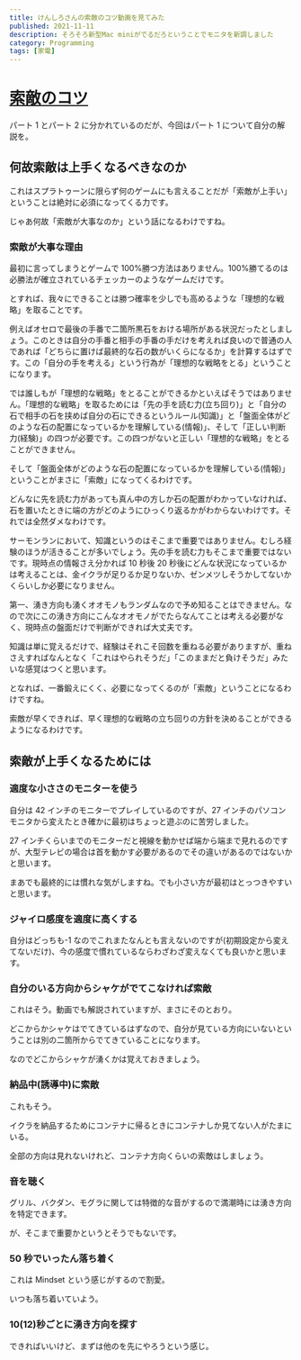 ```yaml
---
title: けんしろさんの索敵のコツ動画を見てみた
published: 2021-11-11
description: そろそろ新型Mac miniがでるだろということでモニタを新調しました
category: Programming
tags: [家電]
---
```


# [索敵のコツ](https://www.youtube.com/watch?v=r_KRRJo2azo)

パート 1 とパート 2 に分かれているのだが、今回はパート 1 について自分の解説を。

## 何故索敵は上手くなるべきなのか

これはスプラトゥーンに限らず何のゲームにも言えることだが「索敵が上手い」ということは絶対に必須になってくる力です。

じゃあ何故「索敵が大事なのか」という話になるわけですね。

### 索敵が大事な理由

最初に言ってしまうとゲームで 100%勝つ方法はありません。100%勝てるのは必勝法が確立されているチェッカーのようなゲームだけです。

とすれば、我々にできることは勝つ確率を少しでも高めるような「理想的な戦略」を取ることです。

例えばオセロで最後の手番で二箇所黒石をおける場所がある状況だったとしましょう。このときは自分の手番と相手の手番の手だけを考えれば良いので普通の人であれば「どちらに置けば最終的な石の数がいくらになるか」を計算するはずです。この「自分の手を考える」という行為が「理想的な戦略をとる」ということになります。

では誰しもが「理想的な戦略」をとることができるかといえばそうではありません。「理想的な戦略」を取るためには「先の手を読む力(立ち回り)」と「自分の石で相手の石を挟めば自分の石にできるというルール(知識)」と「盤面全体がどのような石の配置になっているかを理解している(情報)」、そして「正しい判断力(経験)」の四つが必要です。この四つがないと正しい「理想的な戦略」をとることができません。

そして「盤面全体がどのような石の配置になっているかを理解している(情報)」ということがまさに「索敵」になってくるわけです。

どんなに先を読む力があっても真ん中の方しか石の配置がわかっていなければ、石を置いたときに端の方がどのようにひっくり返るかがわからないわけです。それでは全然ダメなわけです。

サーモンランにおいて、知識というのはそこまで重要ではありません。むしろ経験のほうが活きることが多いでしょう。先の手を読む力もそこまで重要ではないです。現時点の情報さえ分かれば 10 秒後 20 秒後にどんな状況になっているかは考えることは、金イクラが足りるか足りないか、ゼンメツしそうかしてないかくらいしか必要になりません。

第一、湧き方向も湧くオオモノもランダムなので予め知ることはできません。なので次にこの湧き方向にこんなオオモノがでたらなんてことは考える必要がなく、現時点の盤面だけで判断ができれば大丈夫です。

知識は単に覚えるだけで、経験はそれこそ回数を重ねる必要がありますが、重ねさえすればなんとなく「これはやられそうだ」「このままだと負けそうだ」みたいな感覚はつくと思います。

となれば、一番鍛えにくく、必要になってくるのが「索敵」ということになるわけですね。

索敵が早くできれば、早く理想的な戦略の立ち回りの方針を決めることができるようになるわけです。

## 索敵が上手くなるためには

### 適度な小ささのモニターを使う

自分は 42 インチのモニターでプレイしているのですが、27 インチのパソコンモニタから変えたとき確かに最初はちょっと遊ぶのに苦労しました。

27 インチくらいまでのモニターだと視線を動かせば端から端まで見れるのですが、大型テレビの場合は首を動かす必要があるのでその違いがあるのではないかと思います。

まあでも最終的には慣れな気がしますね。でも小さい方が最初はとっつきやすいと思います。

### ジャイロ感度を適度に高くする

自分はどっちも-1 なのでこれまたなんとも言えないのですが(初期設定から変えてないだけ)、今の感度で慣れているならわざわざ変えなくても良いかと思います。

###

### 自分のいる方向からシャケがでてこなければ索敵

これはそう。動画でも解説されていますが、まさにそのとおり。

どこからかシャケはでてきているはずなので、自分が見ている方向にいないということは別の二箇所からでてきていることになります。

なのでどこからシャケが湧くかは覚えておきましょう。

### 納品中(誘導中)に索敵

これもそう。

イクラを納品するためにコンテナに帰るときにコンテナしか見てない人がたまにいる。

全部の方向は見れないけれど、コンテナ方向くらいの索敵はしましょう。

### 音を聴く

グリル、バクダン、モグラに関しては特徴的な音がするので満潮時には湧き方向を特定できます。

が、そこまで重要かというとそうでもないです。

### 50 秒でいったん落ち着く

これは Mindset という感じがするので割愛。

いつも落ち着いていよう。

### 10(12)秒ごとに湧き方向を探す

できればいいけど、まずは他のを先にやろうという感じ。
